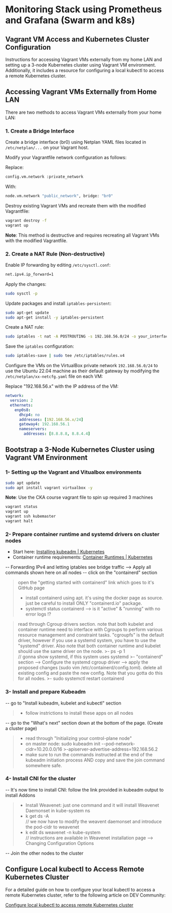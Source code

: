 # Monitoring Stack using Prometheus and Grafana (Swarm and k8s)

## Vagrant VM Access and Kubernetes Cluster Configuration
Instructions for accessing Vagrant VMs externally from my home LAN and setting up a 3-node Kubernetes cluster using Vagrant VM environment. Additionally, it includes a resource for configuring a local kubectl to access a remote Kubernetes cluster.

## Accessing Vagrant VMs Externally from Home LAN
There are two methods to access Vagrant VMs externally from your home LAN:

### 1. Create a Bridge Interface
Create a bridge interface (br0) using Netplan YAML files located in `/etc/netplan/...` on your Vagrant host.

Modify your Vagrantfile network configuration as follows:

Replace:
```sh
config.vm.network :private_network
```
With:
```sh
node.vm.network "public_network", bridge: "br0"
```
Destroy existing Vagrant VMs and recreate them with the modified Vagrantfile:
```sh
vagrant destroy -f
vagrant up
```
**Note**: This method is destructive and requires recreating all Vagrant VMs with the modified Vagrantfile.

### 2. Create a NAT Rule (Non-destructive)
Enable IP forwarding by editing `/etc/sysctl.conf`:
```sh
net.ipv4.ip_forward=1
```
Apply the changes:
```sh
sudo sysctl -p
```
Update packages and install `iptables-persistent`:
```sh
sudo apt-get update
sudo apt-get install -y iptables-persistent
```
Create a NAT rule:
```sh
sudo iptables -t nat -A POSTROUTING -s 192.168.56.0/24 -o your_interface_name -j MASQUERADE
```
Save the `iptables` configuration:
```sh
sudo iptables-save | sudo tee /etc/iptables/rules.v4
```
Configure the VMs on the VirtualBox private network `192.168.56.0/24` to use the Ubuntu 22.04 machine as their default gateway by modifying the `/etc/netplan/xx-netcfg.yaml` file on each VM:

Replace "192.168.56.x" with the IP address of the VM:
```yaml
network:
  version: 2
  ethernets:
    enp0s8:
      dhcp4: no
      addresses: [192.168.56.x/24]
      gateway4: 192.168.56.1
      nameservers:
        addresses: [8.8.8.8, 8.8.4.4]
```

## Bootstrap a 3-Node Kubernetes Cluster using Vagrant VM Environment
### 1- Setting up the Vagrant and Vitualbox environments
```sh
sudo apt update
sudo apt install vagrant virtualbox -y
```
**Note**: Use the CKA course vagrant file to spin up required 3 machines
```sh
vagrant status
vagrant up
vagrant ssh kubemaster
vagrant halt
```
### 2- Prepare container runtime and systemd drivers on cluster nodes
- Start here: [Installing kubeadm | Kubernetes](https://kubernetes.io/docs/setup/production-environment/tools/kubeadm/install-kubeadm/)
- Container runtime requirements: [Container Runtimes | Kubernetes](https://kubernetes.io/docs/setup/production-environment/container-runtimes/)

-- Forwarding IPv4 and letting iptables see bridge traffic  -->  Apply all commands shown here on all nodes
-- click on the "containerd" section
   > open the "getting started with containerd" link which goes to it's GitHub page
   > - install containerd using apt. it's using the docker page as source. just be careful to install ONLY "containerd.io" package.
   > - systemctl status containerd  --> is it "active" & "running" with no error logs !?
   
   > read through Cgroup drivers section. note that both kubelet and container runtime need to interface with Cgroups to perform various resource management and constraint tasks.
   > "cgroupfs" is the default driver, however if you use a systemd system, you have to use the "systemd" driver. Also note that both container runtime and kubelet should use the same driver on the node.
     >- ps -p 1   
// gonna show systemd, if this system uses systemd 
     >- "containerd" section  -->  Configure the systemd cgroup driver  --> apply the proposed changes (sudo vim /etc/containerd/config.toml). delete all existing config and paste the new config. Note that you gotta do this for all nodes.
     >- sudo systemctl restart containerd

### 3- Install and prepare Kubeadm
-- go to "Install kubeadm, kubelet and kubectl" section
>- follow instrictions to install these apps on all nodes

-- go to the "What's next" section down at the bottom of the page. (Create a cluster page)
>- read through "Initializing your control-plane node"
>- on master node: sudo kubeadm init --pod-network-cidr=10.20.0.0/16 >-apiserver-advertise-address=192.168.56.2
>- make sure to run the commands instructed at the end of the kubeadm initiation process AND copy and save the join command somewhere safe.

### 4- Install CNI for the cluster
-- It's now time to install CNI: follow the link provided in kubeadm output to install Addons
>- Install Weavenet: just one command and it will install Weavenet Daemonset in kube-system ns
>- k get ds -A    
// we now have to modify the weavent daemonset and introduce the pod-cidr to weavenet
>- k edit ds weavenet -n kube-system    
// instructions are available in Weavenet installation page  -->  Changing Configuration Options

-- Join the other nodes to the cluster

## Configure Local kubectl to Access Remote Kubernetes Cluster
For a detailed guide on how to configure your local kubectl to access a remote Kubernetes cluster, refer to the following article on DEV Community:

[Configure local kubectl to access remote Kubernetes cluster](https://dev.to/plutov/configure-local-kubectl-to-access-remote-kubernetes-cluster-2h2o)
